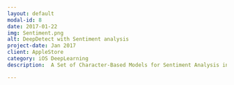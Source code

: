 ```yaml
---
layout: default
modal-id: 8
date: 2017-01-22
img: Sentiment.png
alt: DeepDetect with Sentiment analysis
project-date: Jan 2017
client: AppleStore
category: iOS DeepLearning
description:  A Set of Character-Based Models for Sentiment Analysis in many languages, and other tasks.

---
```

